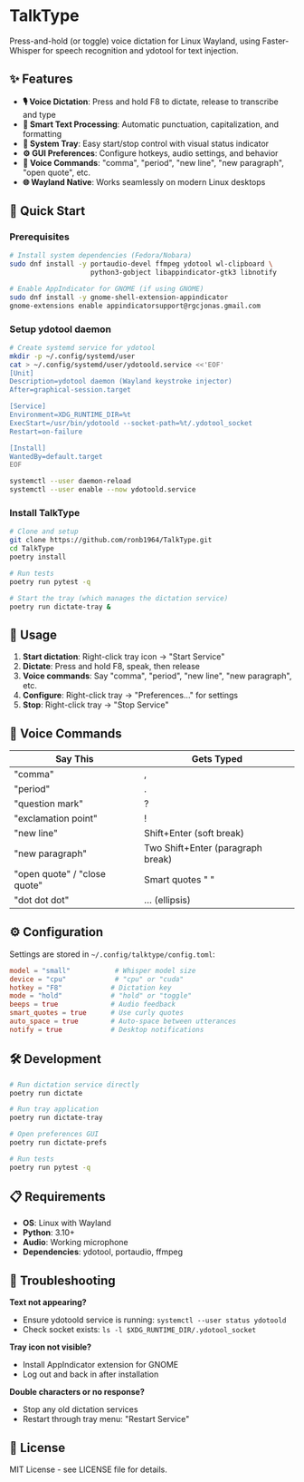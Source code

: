 # TalkType

Press-and-hold (or toggle) voice dictation for Linux Wayland, using Faster-Whisper for speech recognition and ydotool for text injection.

## ✨ Features

- **🎙️ Voice Dictation**: Press and hold F8 to dictate, release to transcribe and type
- **🎯 Smart Text Processing**: Automatic punctuation, capitalization, and formatting
- **📱 System Tray**: Easy start/stop control with visual status indicator
- **⚙️ GUI Preferences**: Configure hotkeys, audio settings, and behavior
- **🔧 Voice Commands**: "comma", "period", "new line", "new paragraph", "open quote", etc.
- **🌐 Wayland Native**: Works seamlessly on modern Linux desktops

## 🚀 Quick Start

### Prerequisites
```bash
# Install system dependencies (Fedora/Nobara)
sudo dnf install -y portaudio-devel ffmpeg ydotool wl-clipboard \
                    python3-gobject libappindicator-gtk3 libnotify

# Enable AppIndicator for GNOME (if using GNOME)
sudo dnf install -y gnome-shell-extension-appindicator
gnome-extensions enable appindicatorsupport@rgcjonas.gmail.com
```

### Setup ydotool daemon
```bash
# Create systemd service for ydotool
mkdir -p ~/.config/systemd/user
cat > ~/.config/systemd/user/ydotoold.service <<'EOF'
[Unit]
Description=ydotool daemon (Wayland keystroke injector)
After=graphical-session.target

[Service]
Environment=XDG_RUNTIME_DIR=%t
ExecStart=/usr/bin/ydotoold --socket-path=%t/.ydotool_socket
Restart=on-failure

[Install]
WantedBy=default.target
EOF

systemctl --user daemon-reload
systemctl --user enable --now ydotoold.service
```

### Install TalkType
```bash
# Clone and setup
git clone https://github.com/ronb1964/TalkType.git
cd TalkType
poetry install

# Run tests
poetry run pytest -q

# Start the tray (which manages the dictation service)
poetry run dictate-tray &
```

## 🎯 Usage

1. **Start dictation**: Right-click tray icon → "Start Service"
2. **Dictate**: Press and hold F8, speak, then release
3. **Voice commands**: Say "comma", "period", "new line", "new paragraph", etc.
4. **Configure**: Right-click tray → "Preferences..." for settings
5. **Stop**: Right-click tray → "Stop Service"

## 🔧 Voice Commands

| Say This | Gets Typed |
|----------|------------|
| "comma" | , |
| "period" | . |
| "question mark" | ? |
| "exclamation point" | ! |
| "new line" | Shift+Enter (soft break) |
| "new paragraph" | Two Shift+Enter (paragraph break) |
| "open quote" / "close quote" | Smart quotes " " |
| "dot dot dot" | … (ellipsis) |

## ⚙️ Configuration

Settings are stored in `~/.config/talktype/config.toml`:

```toml
model = "small"           # Whisper model size
device = "cpu"            # "cpu" or "cuda"
hotkey = "F8"            # Dictation key
mode = "hold"            # "hold" or "toggle"
beeps = true             # Audio feedback
smart_quotes = true      # Use curly quotes
auto_space = true        # Auto-space between utterances
notify = true            # Desktop notifications
```

## 🛠️ Development

```bash
# Run dictation service directly
poetry run dictate

# Run tray application
poetry run dictate-tray

# Open preferences GUI
poetry run dictate-prefs

# Run tests
poetry run pytest -q
```

## 📋 Requirements

- **OS**: Linux with Wayland
- **Python**: 3.10+
- **Audio**: Working microphone
- **Dependencies**: ydotool, portaudio, ffmpeg

## 🐛 Troubleshooting

**Text not appearing?**
- Ensure ydotoold service is running: `systemctl --user status ydotoold`
- Check socket exists: `ls -l $XDG_RUNTIME_DIR/.ydotool_socket`

**Tray icon not visible?**
- Install AppIndicator extension for GNOME
- Log out and back in after installation

**Double characters or no response?**
- Stop any old dictation services
- Restart through tray menu: "Restart Service"

## 📄 License

MIT License - see LICENSE file for details.
